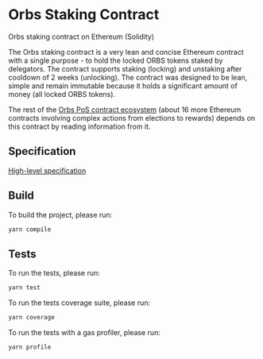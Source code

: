 # Orbs Staking Contract

Orbs staking contract on Ethereum (Solidity)

The Orbs staking contract is a very lean and concise Ethereum contract with a single purpose - to hold the locked ORBS tokens staked by delegators. The contract supports staking (locking) and unstaking after cooldown of 2 weeks (unlocking). The contract was designed to be lean, simple and remain immutable because it holds a significant amount of money (all locked ORBS tokens). 

The rest of the [Orbs PoS contract ecosystem](https://github.com/orbs-network/orbs-ethereum-contracts-v2/) (about 16 more Ethereum contracts involving complex actions from elections to rewards) depends on this contract by reading information from it.

## Specification

[High-level specification](docs/CONTRACT.md)

## Build

To build the project, please run:

```bash
yarn compile
```

## Tests

To run the tests, please run:

```bash
yarn test
```

To run the tests coverage suite, please run:

```bash
yarn coverage
```

To run the tests with a gas profiler, please run:

```bash
yarn profile
```
